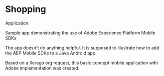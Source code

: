 # Shopping
Application

Sample app demonstrating the use of Adobe Experience Platform Mobile SDKs

The app doesn't do anything helpful. It is supposed to illustrate how to add the AEP Mobile SDKs to a Java Android app.

Based on a Xerago org request, this basic concept mobile application with Adobe implementation was created.
